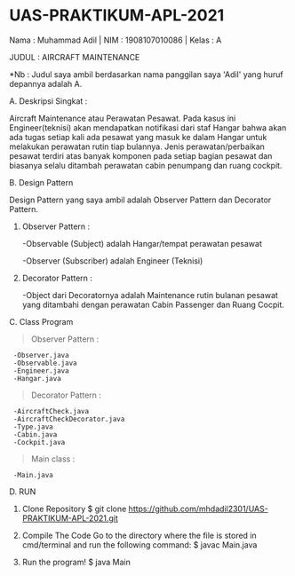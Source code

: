# UAS-PRAKTIKUM-APL-2021

Nama : Muhammad Adil | NIM : 1908107010086 | Kelas : A

JUDUL : AIRCRAFT MAINTENANCE

*Nb : Judul saya ambil berdasarkan nama panggilan saya 'Adil' yang huruf depannya adalah A.

A. Deskripsi Singkat :

Aircraft Maintenance atau Perawatan Pesawat. Pada kasus ini Engineer(teknisi) akan mendapatkan notifikasi dari staf Hangar bahwa akan ada tugas setiap kali ada pesawat yang masuk ke dalam Hangar untuk melakukan perawatan rutin tiap bulannya. Jenis perawatan/perbaikan pesawat terdiri atas banyak komponen pada setiap bagian pesawat dan biasanya selalu ditambah perawatan cabin penumpang dan ruang cockpit. 


B. Design Pattern
   
   Design Pattern yang saya ambil adalah Observer Pattern dan Decorator Pattern.
   1. Observer Pattern :
      
      -Observable (Subject) adalah Hangar/tempat perawatan pesawat
      
      -Observer (Subscriber) adalah Engineer (Teknisi)

   2. Decorator Pattern :
      
      -Object dari Decoratornya adalah Maintenance rutin bulanan pesawat yang ditambahi dengan perawatan Cabin Passenger 
       dan Ruang Cocpit.


C. Class Program

   > Observer Pattern :
   
     -Observer.java
     -Observable.java
     -Engineer.java
     -Hangar.java

   > Decorator Pattern :
   >
     -AircraftCheck.java
     -AircraftCheckDecorator.java
     -Type.java
     -Cabin.java
     -Cockpit.java

   > Main class :
   
     -Main.java


D. RUN
1. Clone Repository
  $ git clone https://github.com/mhdadil2301/UAS-PRAKTIKUM-APL-2021.git

2. Compile The Code
Go to the directory where the file is stored in cmd/terminal and run the following command:
     $ javac Main.java

3. Run the program!
    $ java Main 
